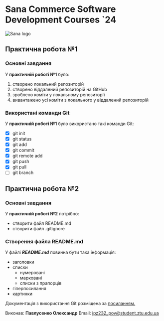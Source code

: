 # Sana Commerce Software Development Courses `24
 ![Sana logo](https://upload.wikimedia.org/wikipedia/commons/0/08/Sana_Commerce_Logo.png)

## Практична робота №1

### Основні завдання

У **практичній роботі №1** було:

1. створено локальний репозиторій
1. створено віддалений репозиторій на GitHub
1. зроблено коміти у локальному репозиторії
1. вивантажено усі коміти з локального у віддалений репозиторій

### Використані команди Git
 У **практичній роботі №1** було використано такі команди Git:

- [x] git init
- [x] git status
- [x] git add
- [x] git commit
- [x] git remote add
- [x] git push
- [x] git pull
- [ ] git branch

## Практична робота №2

### Основні завдання

У **практичній роботі №2** потрібно:

- створити файл README.md
- створити файл .gitignore

### Створення файла README.md

У файлі ***README.md*** повинна бути така інформація:

- заголовки
- списки
   - нумеровані
   - марковані
   - списки з прапорців
- гіперпосилання
- картинки
  
Документація з використання Git розміщена за [посиланням.](https://docs.github.com/en/get-started/writing-on-github/getting-started-with-writing-and-formatting-on-github/quickstart-for-writing-on-github)

Виконав: **Павлусенко Олександр** Email: ipz232_pov@student.ztu.edu.ua


